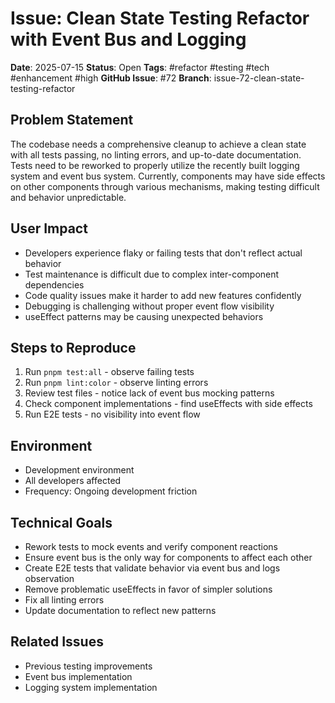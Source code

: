 # Issue: Clean State Testing Refactor with Event Bus and Logging

**Date**: 2025-07-15
**Status**: Open
**Tags**: #refactor #testing #tech #enhancement #high
**GitHub Issue**: #72
**Branch**: issue-72-clean-state-testing-refactor

## Problem Statement
The codebase needs a comprehensive cleanup to achieve a clean state with all tests passing, no linting errors, and up-to-date documentation. Tests need to be reworked to properly utilize the recently built logging system and event bus system. Currently, components may have side effects on other components through various mechanisms, making testing difficult and behavior unpredictable.

## User Impact
- Developers experience flaky or failing tests that don't reflect actual behavior
- Test maintenance is difficult due to complex inter-component dependencies
- Code quality issues make it harder to add new features confidently
- Debugging is challenging without proper event flow visibility
- useEffect patterns may be causing unexpected behaviors

## Steps to Reproduce
1. Run `pnpm test:all` - observe failing tests
2. Run `pnpm lint:color` - observe linting errors
3. Review test files - notice lack of event bus mocking patterns
4. Check component implementations - find useEffects with side effects
5. Run E2E tests - no visibility into event flow

## Environment
- Development environment
- All developers affected
- Frequency: Ongoing development friction

## Technical Goals
- Rework tests to mock events and verify component reactions
- Ensure event bus is the only way for components to affect each other
- Create E2E tests that validate behavior via event bus and logs observation
- Remove problematic useEffects in favor of simpler solutions
- Fix all linting errors
- Update documentation to reflect new patterns

## Related Issues
- Previous testing improvements
- Event bus implementation
- Logging system implementation